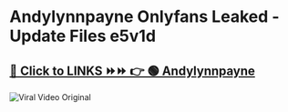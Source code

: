 
 # Andylynnpayne Onlyfans Leaked - Update Files e5v1d

## <h2><a href="https://clipsfans.com/Andylynnpayne&ref=git">🔗 Click to LINKS ⏩⏩ 👉 🟢 Andylynnpayne </a></h2>

<a href="https://clipsfans.com/Andylynnpayne&ref=git" rel="nofollow" data-target="animated-image.originalLink"><img src="https://i.ibb.co.com/xMMVF88/686577567.gif" alt="Viral Video Original" style="max-width: 100%; display: inline-block;" data-target="animated-image.originalImage"></a>

